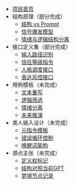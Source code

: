 * [项目首页](README.md)
* 结构原理（部分完成）
  * [结构 vs Prompt](0_structure_theory/0.1_structure_vs_prompt.md)
  * [信号爆发模型](0_structure_theory/0.2_signal_explosion_model.md)
  * [情绪与逻辑结构分离](0_structure_theory/0.3_emotion_logic_split.md)
* 接口定义集（部分完成）
  * [输入路径识别](1_define_ai_interfaces/1.1_origin_aware_semantics.md)
  * [信任等级指令](1_define_ai_interfaces/1.2_trust_layer_command.md)
  * [人格调度接口](1_define_ai_interfaces/1.3_role_shift_manager.md)
  * [表达风控接口](1_define_ai_interfaces/1.4_obfuscated_expression_engine.md)
* 用例模板（未完成）
  * [文本重写](2_use_cases/text_rewriting_case.md)
  * [逻辑筛选](2_use_cases/logic_filter_case.md)
  * [情绪分离](2_use_cases/emotion_splitting_case.md)
  * [未来推演](2_use_cases/future_extrapolation_case.md)
* 类人输入设计（未完成）
  * [元指令模板](3_human_interface_design/meta_instruction_design.md)
  * [错误循环控制](3_human_interface_design/error_loop_control.md)
  * [唤醒词架构](3_human_interface_design/wakeword_architecture.md)
* 源点主张（未完成）
  * [定义权标记](4_legacy_claim/4.1_first_definition_claim.md)
  * [结构对照当前GPT](4_legacy_claim/4.2_structure_vs_current_gpt.md)
  * [梦境节点记录](4_legacy_claim/4.3_dreams_prediction_node.md)
